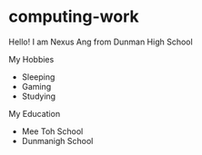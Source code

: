 # computing-work
Hello! I am Nexus Ang from Dunman High School

My Hobbies
* Sleeping
* Gaming
* Studying

My Education 
* Mee Toh School
* Dunmanigh School
